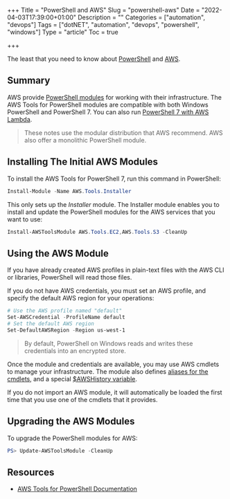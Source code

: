 +++
Title = "PowerShell and AWS"
Slug = "powershell-aws"
Date = "2022-04-03T17:39:00+01:00"
Description = ""
Categories = ["automation", "devops"]
Tags = ["dotNET", "automation", "devops", "powershell", "windows"]
Type = "article"
Toc = true

+++

The least that you need to know about [PowerShell](https://microsoft.com/powershell) and [AWS](https://aws.amazon.com/).

<!--more-->

## Summary

AWS provide [PowerShell modules](https://aws.amazon.com/powershell/) for working with their infrastructure. The AWS Tools for PowerShell modules are compatible with both Windows PowerShell and PowerShell 7. You can also run [PowerShell 7 with AWS Lambda](https://docs.aws.amazon.com/powershell/latest/userguide/pstools-lambda.html). 

> These notes use the modular distribution that AWS recommend. AWS also offer a monolithic PowerShell module.

## Installing The Initial AWS Modules

To install the AWS Tools for PowerShell 7, run this command in PowerShell:

~~~powershell
Install-Module -Name AWS.Tools.Installer
~~~

This only sets up the *Installer* module. The Installer module enables you to install and update the PowerShell modules for the AWS services that you want to use:

~~~powershell
Install-AWSToolsModule AWS.Tools.EC2,AWS.Tools.S3 -CleanUp
~~~

## Using the AWS Module

If you have already created AWS profiles in plain-text files with the AWS CLI or libraries, PowerShell will read those files.

If you do not have AWS credentials, you must set an AWS profile, and specify the default AWS region for your operations:

~~~powershell
# Use the AWS profile named "default"
Set-AWSCredential -ProfileName default
# Set the default AWS region
Set-DefaultAWSRegion -Region us-west-1
~~~

> By default, PowerShell on Windows reads and writes these credentials into an encrypted store. 

Once the module and credentials are available, you may use AWS cmdlets to manage your infrastructure. The module also defines [aliases for the cmdlets](https://docs.aws.amazon.com/powershell/latest/userguide/pstools-discovery-aliases.html), and a special [$AWSHistory variable](https://docs.aws.amazon.com/powershell/latest/userguide/pstools-pipelines.html).

If you do not import an AWS module, it will automatically be loaded the first time that you use one of the cmdlets that it provides.

## Upgrading the AWS Modules

To upgrade the PowerShell modules for AWS:

~~~powershell
PS> Update-AWSToolsModule -CleanUp
~~~

## Resources

- [AWS Tools for PowerShell Documentation](https://docs.aws.amazon.com/powershell/index.html)
